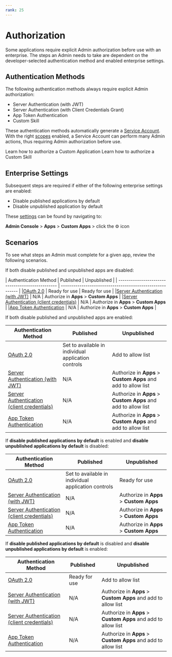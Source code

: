 ```yaml
---
rank: 25
---
```


# Authorization 

Some applications require explicit Admin authorization before use with an
enterprise. The steps an Admin needs to take are dependent on the 
developer-selected authentication method and enabled enterprise settings. 

## Authentication Methods

The following authentication methods always require explicit Admin 
authorization: 

- Server Authentication (with JWT)
- Server Authentication (with Client Credentials Grant)
- App Token Authentication
- Custom Skill 

These authentication methods automatically generate a [Service Account][sa].
With the right [scopes][scopes] enabled, a Service Account can perform many
Admin actions, thus requiring Admin authorization before use. 

<CTA to='g://authorization/custom-app-approval'>
  Learn how to authorize a Custom Application
</CTA>

<CTA to='g://authorization/custom-skill-approval'>
  Learn how to authorize a Custom Skill
</CTA>

## Enterprise Settings

Subsequent steps are required if either of the following enterprise settings are
enabled: 

- Disable published applications by default
- Disable unpublished application by default

These [settings][setting] can be found by navigating to: 

**Admin Console** > **Apps** > **Custom Apps** > click the ⚙ icon

## Scenarios

To see what steps an Admin must complete for a given app, review the following
scenarios. 

<!--alex ignore-->
If both disable published and unpublished apps are disabled:
<!--alex enable-->

<!-- markdownlint-disable line-length -->

| Authentication Method                            | Published      | Unpublished                              |
| ------------------------------------------------ | --------------------------------------------------------- |
|[OAuth 2.0][standauth]                            | Ready for use  | Ready for use                            |
|[Server Authentication (with JWT)][jwt]           | N/A            | Authorize in **Apps** > **Custom Apps**  |
|[Server Authentication (client credentials)][cc]  | N/A            | Authorize in **Apps** > **Custom Apps**  |
|[App Token Authentication][apptoken]              | N/A            | Authorize in **Apps** > **Custom Apps**  |

<!--alex ignore-->
If both disable published and unpublished apps are enabled:
<!--alex enable-->

| Authentication Method                            | Published                                           | Unpublished                                                   |
| ------------------------------------------------ | ----------------------------------------------------| ------------------------------------------------------------- |
|[OAuth 2.0][standauth]                            | Set to available in individual application controls | Add to allow list                                             |
|[Server Authentication (with JWT)][jwt]           | N/A                                                 | Authorize in **Apps** > **Custom Apps** and add to allow list |
|[Server Authentication (client credentials)][cc]  | N/A                                                 | Authorize in **Apps** > **Custom Apps** and add to allow list |
|[App Token Authentication][apptoken]              | N/A                                                 | Authorize in **Apps** > **Custom Apps** and add to allow list |

<!--alex ignore-->
If **disable published applications by default** is enabled and
**disable unpublished applications by default** is disabled:
<!--alex enable-->

| Authentication Method                            | Published                                           | Unpublished                              |
| ------------------------------------------------ | ----------------------------------------------------| ---------------------------------------- |
|[OAuth 2.0][standauth]                            | Set to available in individual application controls | Ready for use                            |
|[Server Authentication (with JWT)][jwt]           | N/A                                                 | Authorize in **Apps** > **Custom Apps**  |
|[Server Authentication (client credentials)][cc]  | N/A                                                 | Authorize in **Apps** > **Custom Apps**  |
|[App Token Authentication][apptoken]              | N/A                                                 | Authorize in **Apps** > **Custom Apps**  |

<!--alex ignore-->
If **disable published applications by default** is disabled and
**disable unpublished applications by default** is enabled:
<!--alex enable-->

| Authentication Method                            | Published      | Unpublished                                                   |
| ------------------------------------------------ | -------------- |-------------------------------------------------------------- |
|[OAuth 2.0][standauth]                            | Ready for use  | Add to allow list                                             |
|[Server Authentication (with JWT)][jwt]           | N/A            | Authorize in **Apps** > **Custom Apps** and add to allow list |
|[Server Authentication (client credentials)][cc]  | N/A            | Authorize in **Apps** > **Custom Apps** and add to allow list |
|[App Token Authentication][apptoken]              | N/A            | Authorize in **Apps** > **Custom Apps** and add to allow list |

<!-- markdownlint-enable line-length -->

[setting]: https://support.box.com/hc/en-us/articles/360044196653-Managing-custom-apps
[sa]: g://getting-started/user-types/service-account
[scopes]: g://api-calls/permissions-and-errors/scopes
[ag]: g://applications/app-gallery
[standauth]: g://authentication/oauth2
[jwt]: g://authentication/jwt
[cc]: g://authentication/client-credentials
[apptoken]: g://authentication/app-token
